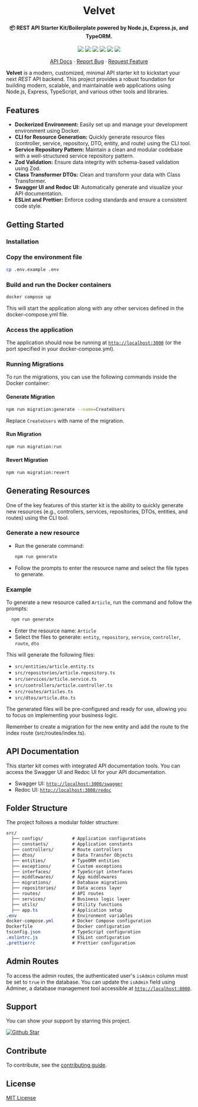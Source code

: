 <br/>

<p align="center">
  <h1 align="center">Velvet</h1>
  <h4 align="center">📦 REST API Starter Kit/Boilerplate powered by Node.js, Express.js, and TypeORM.</h4>

  <p align="center">
    <a href="https://github.com/arifszn/velvet/actions/workflows/test.yml"><img src="https://github.com/arifszn/velvet/actions/workflows/test.yml/badge.svg"/></a>
    <a href="https://github.com/arifszn/velvet/issues"><img src="https://img.shields.io/github/issues/arifszn/velvet"/></a>
    <a href="https://github.com/arifszn/velvet/stargazers"><img src="https://img.shields.io/github/stars/arifszn/velvet"/></a>
    <a href="https://github.com/arifszn/velvet/blob/main/CONTRIBUTING.md"><img src="https://img.shields.io/badge/contributions-welcome-brightgreen.svg?style=flat"/></a>
    <a href="https://github.com/arifszn/velvet/blob/main/LICENSE"><img src="https://img.shields.io/github/license/arifszn/velvet"/></a>
    <a href="https://twitter.com/intent/tweet?url=https://github.com/arifszn/velvet&hashtags=node,opensource,express,typescript,api"><img src="https://img.shields.io/twitter/url?style=social&url=https%3A%2F%2Fgithub.com%2Farifszn%2Fvelvet"/></a>
  </p>

  <p align="center">
    <a href="https://redocly.github.io/redoc/?url=https://raw.githubusercontent.com/arifszn/velvet/main/src/api-docs.json">API Docs</a>
    ·
    <a href="https://github.com/arifszn/velvet/issues">Report Bug</a>
    ·
    <a href="https://github.com/arifszn/velvet/discussions">Request Feature</a>
  </p>
</p>

**Velvet** is a modern, customized, minimal API starter kit to kickstart your next _REST_ API backend. This project provides a robust foundation for building modern, scalable, and maintainable web applications using Node.js, Express, TypeScript, and various other tools and libraries.

## Features

- **Dockerized Environment:** Easily set up and manage your development environment using Docker.
- **CLI for Resource Generation:** Quickly generate resource files (controller, service, repository, DTO, entity, and route) using the CLI tool.
- **Service Repository Pattern:** Maintain a clean and modular codebase with a well-structured service repository pattern.
- **Zod Validation:** Ensure data integrity with schema-based validation using Zod.
- **Class Transformer DTOs:** Clean and transform your data with Class Transformer.
- **Swagger UI and Redoc UI:** Automatically generate and visualize your API documentation.
- **ESLint and Prettier:** Enforce coding standards and ensure a consistent code style.

## Getting Started

### Installation

### Copy the environment file

```bash
cp .env.example .env
```

### Build and run the Docker containers

```bash
docker compose up
```

This will start the application along with any other services defined in the docker-compose.yml file.

### Access the application

The application should now be running at [`http://localhost:3000`](http://localhost:3000) (or the port specified in your docker-compose.yml).

### Running Migrations

To run the migrations, you can use the following commands inside the Docker container:

#### Generate Migration

```bash
npm run migration:generate --name=CreateUsers
```

Replace `CreateUsers` with name of the migration.

#### Run Migration

```bash
npm run migration:run
```

#### Revert Migration

```bash
npm run migration:revert
```

## Generating Resources

One of the key features of this starter kit is the ability to quickly generate new resources (e.g., controllers, services, repositories, DTOs, entities, and routes) using the CLI tool.

### Generate a new resource

- Run the generate command:

  ```bash
  npm run generate
  ```

- Follow the prompts to enter the resource name and select the file types to generate.

### Example

To generate a new resource called `Article`, run the command and follow the prompts:

```bash
  npm run generate
```

- Enter the resource name: `Article`
- Select the files to generate: `entity`, `repository`, `service`, `controller`, `route`, `dto`

This will generate the following files:

- `src/entities/article.entity.ts`
- `src/repositories/article.repository.ts`
- `src/services/article.service.ts`
- `src/controllers/article.controller.ts`
- `src/routes/articles.ts`
- `src/dtos/article.dto.ts`

The generated files will be pre-configured and ready for use, allowing you to focus on implementing your business logic.

Remember to create a migration for the new entity and add the route to the index route (src/routes/index.ts).

## API Documentation

This starter kit comes with integrated API documentation tools. You can access the Swagger UI and Redoc UI for your API documentation.

- Swagger UI: [`http://localhost:3000/swagger`](http://localhost:3000/swagger)
- Redoc UI: [`http://localhost:3000/redoc`](http://localhost:3000/redoc)

## Folder Structure

The project follows a modular folder structure:

```css
src/
  ├── configs/           # Application configurations
  ├── constants/         # Application constants
  ├── controllers/       # Route controllers
  ├── dtos/              # Data Transfer Objects
  ├── entities/          # TypeORM entities
  ├── exceptions/        # Custom exceptions
  ├── interfaces/        # TypeScript interfaces
  ├── middlewares/       # App middlewares
  ├── migrations/        # Database migrations
  ├── repositories/      # Data access layer
  ├── routes/            # API routes
  ├── services/          # Business logic layer
  ├── utils/             # Utility functions
  ├── app.ts             # Application setup
.env                     # Environment variables
docker-compose.yml       # Docker Compose configuration
Dockerfile               # Docker configuration
tsconfig.json            # TypeScript configuration
.eslintrc.js             # ESLint configuration
.prettierrc              # Prettier configuration
```

## Admin Routes

To access the admin routes, the authenticated user's `isAdmin` column must be set to `true` in the database. You can update the `isAdmin` field using Adminer, a database management tool accessible at [`http://localhost:8080`](http://localhost:8080).

## Support

<p>You can show your support by starring this project.</p>
<a href="https://github.com/arifszn/velvet/stargazers">
  <img src="https://img.shields.io/github/stars/arifszn/velvet?style=social" alt="Github Star">
</a>

## Contribute

To contribute, see the [contributing guide](https://github.com/arifszn/velvet/blob/main/CONTRIBUTING.md).

## License

[MIT License](https://github.com/arifszn/velvet/blob/main/LICENSE)
